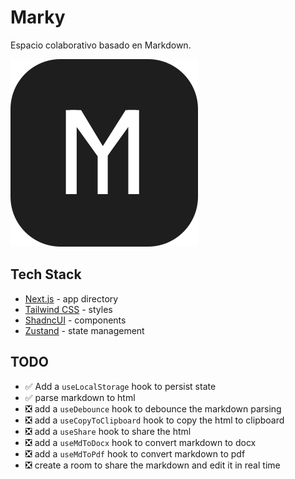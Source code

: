 # Marky

Espacio colaborativo basado en Markdown.

![logo](public/marky.svg)

## Tech Stack

- [Next.js](https://nextjs.org/) - app directory
- [Tailwind CSS](https://tailwindcss.com/) - styles
- [ShadncUI](https://ui.shadcn.com) - components
- [Zustand](https://github.com/pmndrs/zustand) - state management

## TODO

- ✅ Add a `useLocalStorage` hook to persist state
- ✅ parse markdown to html
- ❎ add a `useDebounce` hook to debounce the markdown parsing
- ❎ add a `useCopyToClipboard` hook to copy the html to clipboard
- ❎ add a `useShare` hook to share the html
- ❎ add a `useMdToDocx` hook to convert markdown to docx
- ❎ add a `useMdToPdf` hook to convert markdown to pdf
- ❎ create a room to share the markdown and edit it in real time
